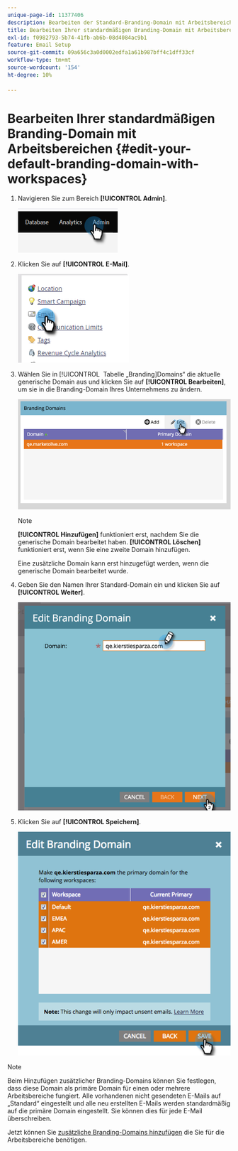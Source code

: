 ```yaml
---
unique-page-id: 11377406
description: Bearbeiten der Standard-Branding-Domain mit Arbeitsbereichen - Marketo-Dokumente - Produktdokumentation
title: Bearbeiten Ihrer standardmäßigen Branding-Domain mit Arbeitsbereichen
exl-id: f0982793-5b74-41fb-ab6b-08d4084ac9b1
feature: Email Setup
source-git-commit: 09a656c3a0d0002edfa1a61b987bff4c1dff33cf
workflow-type: tm+mt
source-wordcount: '154'
ht-degree: 10%

---
```


# Bearbeiten Ihrer standardmäßigen Branding-Domain mit Arbeitsbereichen {#edit-your-default-branding-domain-with-workspaces}

1. Navigieren Sie zum Bereich **[!UICONTROL Admin]**.

   ![](assets/edit-your-default-branding-domain-with-workspaces-1.png)

1. Klicken Sie auf **[!UICONTROL E-Mail]**.

   ![](assets/edit-your-default-branding-domain-with-workspaces-2.png)

1. Wählen Sie in [!UICONTROL &#x200B; Tabelle „Branding]Domains“ die aktuelle generische Domain aus und klicken Sie auf **[!UICONTROL Bearbeiten]**, um sie in die Branding-Domain Ihres Unternehmens zu ändern.

   ![](assets/edit-your-default-branding-domain-with-workspaces-3.png)

   >[!NOTE]
   >
   >**[!UICONTROL Hinzufügen]** funktioniert erst, nachdem Sie die generische Domain bearbeitet haben. **[!UICONTROL Löschen]** funktioniert erst, wenn Sie eine zweite Domain hinzufügen.
   >
   >Eine zusätzliche Domain kann erst hinzugefügt werden, wenn die generische Domain bearbeitet wurde.

1. Geben Sie den Namen Ihrer Standard-Domain ein und klicken Sie auf **[!UICONTROL Weiter]**.

   ![](assets/edit-your-default-branding-domain-with-workspaces-4.png)

1. Klicken Sie auf **[!UICONTROL Speichern]**.

   ![](assets/edit-your-default-branding-domain-with-workspaces-5.png)

>[!NOTE]
>
>Beim Hinzufügen zusätzlicher Branding-Domains können Sie festlegen, dass diese Domain als primäre Domain für einen oder mehrere Arbeitsbereiche fungiert. Alle vorhandenen nicht gesendeten E-Mails auf „Standard“ eingestellt und alle neu erstellten E-Mails werden standardmäßig auf die primäre Domain eingestellt. Sie können dies für jede E-Mail überschreiben.

Jetzt können Sie [zusätzliche Branding-Domains hinzufügen](/help/marketo/product-docs/administration/email-setup/add-multiple-branding-domains/add-an-additional-branding-domain-with-workspaces.md) die Sie für die Arbeitsbereiche benötigen.

